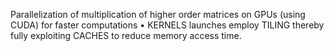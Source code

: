 Parallelization of multiplication of higher order matrices on GPUs (using CUDA) for faster computations 
•	KERNELS launches employ TILING thereby fully exploiting CACHES to reduce memory access time.
